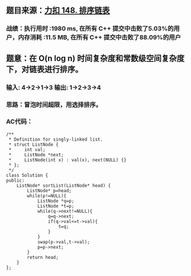 ## 题目来源：[力扣 148. 排序链表](https://leetcode-cn.com/problems/sort-list/)

### 战绩：执行用时 :1980 ms, 在所有 C++ 提交中击败了5.03%的用户，内存消耗 :11.5 MB, 在所有 C++ 提交中击败了88.09%的用户

## 题意：在 O(n log n) 时间复杂度和常数级空间复杂度下，对链表进行排序。

### 输入: 4->2->1->3 输出: 1->2->3->4

### 思路：冒泡时间超限，用选择排序。

### AC代码：
```
/**
 * Definition for singly-linked list.
 * struct ListNode {
 *     int val;
 *     ListNode *next;
 *     ListNode(int x) : val(x), next(NULL) {}
 * };
 */
class Solution {
public:
    ListNode* sortList(ListNode* head) {
        ListNode* p=head;
        while(p!=NULL){
            ListNode *q=p;
            ListNode *t=p;
            while(q->next!=NULL){
                q=q->next;
                if(q->val<=t->val){
                    t=q;
                }
            }
            swap(p->val,t->val);
            p=p->next;
        }
        return head;
    }
};
```
